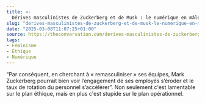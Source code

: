 ```yaml
---
title: >-
  Dérives masculinistes de Zuckerberg et de Musk : le numérique en mâle de virilité ?
slug: "derives-masculinistes-de-zuckerberg-et-de-musk-le-numerique-en-male-de-virilite"
date: "2025-03-08T11:07:25+01:00"
source: https://theconversation.com/derives-masculinistes-de-zuckerberg-et-de-musk-le-numerique-en-male-de-virilite-248715
tags:
- Féminisme
- Éthique
- Numérique
---
```

“Par conséquent, en cherchant à « remasculiniser » ses équipes, Mark Zuckerberg pourrait bien voir l’engagement de ses employés s’éroder et le taux de rotation du personnel s’accélérer”. Non seulement c'est lamentable sur le plan éthique, mais en plus c'est stupide sur le plan opérationnel.